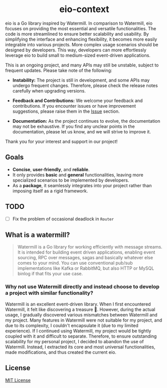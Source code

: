 <div style="text-align: center">

# eio-context 

</div>



eio is a Go library inspired by Watermill.
In comparison to Watermill, eio focuses on providing the most essential and versatile functionalities.
The code is more streamlined to ensure better scalability and usability.
By simplifying the interface and enhancing flexibility, it becomes more easily integrable into various projects.
More complex usage scenarios should be designed by developers.
This way, developers can more effortlessly leverage eio to build small to medium-sized event-driven applications.

This is an ongoing project, and many APIs may still be unstable, subject to frequent updates. Please take note of the following:

- **Instability:** The project is still in development, and some APIs may undergo frequent changes. Therefore, please check the release notes carefully when upgrading versions.

- **Feedback and Contributions:** We welcome your feedback and contributions. If you encounter issues or have improvement suggestions, please raise them in the [Issue](https://github.com/qmstar0/eio/issues) section.

- **Documentation:** As the project continues to evolve, the documentation may not be exhaustive. If you find any unclear points in the documentation, please let us know, and we will strive to improve it.

Thank you for your interest and support in our project!

## Goals

* **Concise**, **user-friendly**, and **reliable**.
* It only provides **basic** and **general** functionalities, leaving more specialized scenarios to be implemented by developers.
* As a **package**, it seamlessly integrates into your project rather than imposing itself as a rigid framework.

## TODO

- [ ] Fix the problem of occasional deadlock in `Router`

## What is a watermill?

> Watermill is a Go library for working efficiently with message streams. It is intended for building event
> driven applications, enabling event sourcing, RPC over messages, sagas and basically whatever else comes to
> your mind. You can use conventional pub/sub implementations like Kafka or RabbitMQ, but also HTTP or
> MySQL binlog if that fits your use case.

### Why not use Watermill directly and instead choose to develop a project with similar functionality?

Watermill is an excellent event-driven library. When I first encountered Watermill, it felt like discovering a treasure 🤩.
However, during the actual usage, I gradually discovered various mismatches between Watermill and my project.
Many features in Watermill were not suitable for my project, and due to its complexity, I couldn't encapsulate it (due to my limited experience).
If I continued using Watermill, my project would be tightly coupled with it and difficult to separate. Therefore,
to ensure outstanding scalability for my personal project, I decided to abandon the use of Watermill. Instead,
I extracted its core and most universal functionalities, made modifications, and thus created the current eio.

## License

[MIT License](./LICENSE)